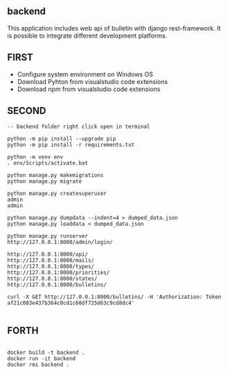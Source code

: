 ## backend

This application includes web api of bulletin with django rest-framework. It is possible to integrate different development platforms.

## FIRST

* Configure system environment on Windows OS
* Download Pyhton from visualstudio code extensions
* Download npm from visualstudio code extensions

## SECOND

```
-- backend folder right click open in terminal

python -m pip install --upgrade pip
python -m pip install -r requirements.txt

python -m venv env
. env/Scripts/activate.bat

python manage.py makemigrations
python manage.py migrate

python manage.py createsuperuser
admin
admin

python manage.py dumpdata --indent=4 > dumped_data.json
python manage.py loaddata < dumped_data.json

python manage.py runserver
http://127.0.0.1:8000/admin/login/

http://127.0.0.1:8000/api/
http://127.0.0.1:8000/mails/
http://127.0.0.1:8000/types/
http://127.0.0.1:8000/priorities/
http://127.0.0.1:8000/states/
http://127.0.0.1:8000/bulletins/

curl -X GET http://127.0.0.1:8000/bulletins/ -H 'Authorization: Token af21c083e437b364c0cd1c60df725d63c9cd8dc4'


```


## FORTH

```

docker build -t backend .
docker run -it backend
docker rmi backend .

```
